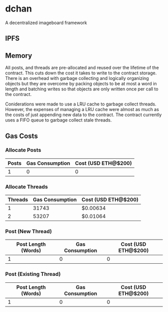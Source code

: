 # dchan

A decentralized imageboard framework

## IPFS

## Memory

All posts, and threads are pre-allocated and reused over the lifetime of the contract. This cuts 
down the cost it takes to write to the contract storage. There is an overhead with garbage collecting and logically organizing objects but they are overcome by packing objects to be at most a word in length and batching writes so that objects are only written once per call to the contract.

Coniderations were made to use a LRU cache to garbage collect threads. However, the expenses of managing a LRU cache were almost as much as the costs of just appending new data to the contract. The contract currently uses a FIFO queue to garbage collect stale threads.

## Gas Costs

### Allocate Posts

| Posts               | Gas Consumption     | Cost (USD ETH@$200) |
|---------------------|---------------------|---------------------|
|                   1 |                   0 |                   0 |

### Allocate Threads

| Threads             | Gas Consumption     | Cost (USD ETH@$200) |
|---------------------|---------------------|---------------------|
|                   1 |               31743 |            $0.00634 |
|                   2 |               53207 |            $0.01064 |

### Post (New Thread)

| Post Length (Words) | Gas Consumption     | Cost (USD ETH@$200) |
|---------------------|---------------------|---------------------|
|                   1 |                   0 |                   0 |

### Post (Existing Thread)

| Post Length (Words) | Gas Consumption     | Cost (USD ETH@$200) |
|---------------------|---------------------|---------------------|
|                   1 |                   0 |                   0 |

